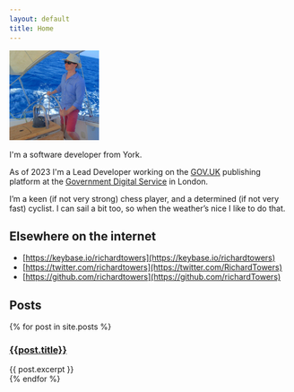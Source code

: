 ```yaml
---
layout: default
title: Home
---
```


<img alt="Photograph of Richard sailing somewhere sunny" src="/static/images/richard-sailing.jpg" class="avatar" width="160" height="160">

I'm a software developer from York.

As of 2023 I'm a Lead Developer working on the [GOV.UK](https://www.gov.uk)
publishing platform at the [Government Digital
Service](https://gds.blog.gov.uk/about/) in London.

I’m a keen (if not very strong) chess player, and a determined (if not very
fast) cyclist. I can sail a bit too, so when the weather’s nice I like to do
that.

## Elsewhere on the internet

* [https://keybase.io/richardtowers](https://keybase.io/richardtowers)
* [https://twitter.com/richardtowers](https://twitter.com/RichardTowers)
* [https://github.com/richardtowers](https://github.com/richardTowers)

## Posts

<div>
{% for post in site.posts %}
	<div class="post">
		<h3><a href="{{ post.url }}">{{post.title}}</a></h3>
		{{ post.excerpt }}
	</div>
{% endfor %}
</div>

